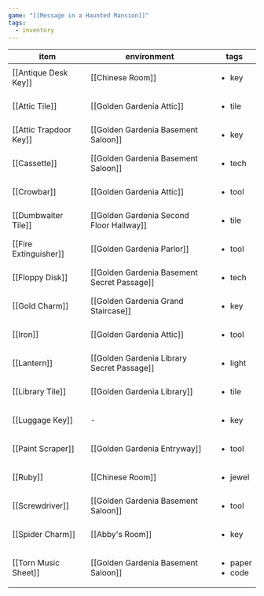```yaml
---
game: "[[Message in a Haunted Mansion]]"
tags: 
  - inventory
---
```


<!-- QueryToSerialize: Table WITHOUT ID file.link as item, environment, tags from "03 MHM/Inventory" -->
<!-- SerializedQuery: Table WITHOUT ID file.link as item, environment, tags from "03 MHM/Inventory" -->

| item                                                           | environment                                                                                                 | tags                                 |
| -------------------------------------------------------------- | ----------------------------------------------------------------------------------------------------------- | ------------------------------------ |
| [[Antique Desk Key]]     | [[Chinese Room]]                                                       | <ul><li>key</li></ul>                |
| [[Attic Tile]]                 | [[Golden Gardenia Attic]]                                     | <ul><li>tile</li></ul>               |
| [[Attic Trapdoor Key]] | [[Golden Gardenia Basement Saloon]]                 | <ul><li>key</li></ul>                |
| [[Cassette]]                     | [[Golden Gardenia Basement Saloon]]                 | <ul><li>tech</li></ul>               |
| [[Crowbar]]                       | [[Golden Gardenia Attic]]                                     | <ul><li>tool</li></ul>               |
| [[Dumbwaiter Tile]]       | [[Golden Gardenia Second Floor Hallway]]       | <ul><li>tile</li></ul>               |
| [[Fire Extinguisher]]   | [[Golden Gardenia Parlor]]                                   | <ul><li>tool</li></ul>               |
| [[Floppy Disk]]               | [[Golden Gardenia Basement Secret Passage]] | <ul><li>tech</li></ul>               |
| [[Gold Charm]]                 | [[Golden Gardenia Grand Staircase]]                 | <ul><li>key</li></ul>                |
| [[Iron]]                             | [[Golden Gardenia Attic]]                                     | <ul><li>tool</li></ul>               |
| [[Lantern]]                       | [[Golden Gardenia Library Secret Passage]]   | <ul><li>light</li></ul>              |
| [[Library Tile]]             | [[Golden Gardenia Library]]                                 | <ul><li>tile</li></ul>               |
| [[Luggage Key]]               | \-                                                                                                          | <ul><li>key</li></ul>                |
| [[Paint Scraper]]           | [[Golden Gardenia Entryway]]                               | <ul><li>tool</li></ul>               |
| [[Ruby]]                             | [[Chinese Room]]                                                       | <ul><li>jewel</li></ul>              |
| [[Screwdriver]]               | [[Golden Gardenia Basement Saloon]]                 | <ul><li>tool</li></ul>               |
| [[Spider Charm]]             | [[Abby's Room]]                                                         | <ul><li>key</li></ul>                |
| [[Torn Music Sheet]]     | [[Golden Gardenia Basement Saloon]]                 | <ul><li>paper</li><li>code</li></ul> |
<!-- SerializedQuery END -->
